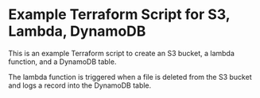 # Example Terraform Script for S3, Lambda, DynamoDB
This is an example Terraform script to create an S3 bucket, a lambda function, and a DynamoDB table.  

The lambda function is triggered when a file is deleted from the S3 bucket and logs a record into the DynamoDB table.
